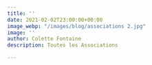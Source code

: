 ```yaml
---
title: ''
date: 2021-02-02T23:00:00+00:00
image_webp: "/images/blog/associations 2.jpg"
image: ''
author: Colette Fontaine
description: Toutes les Associations

---
```

